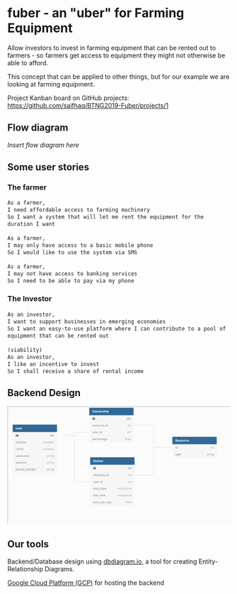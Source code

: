 # fuber - an "uber" for Farming Equipment

Allow investors to invest in farming equipment that can be rented out to farmers - so farmers get access to equipment they might not otherwise be able to afford.

This concept that can be applied to other things, but for our example we are looking at farming equipment.

Project Kanban board on GitHub projects: <https://github.com/saifhaq/BTNG2019-Fuber/projects/1>

## Flow diagram

_Insert flow diagram here_


## Some user stories

### The farmer

    As a farmer,
    I need affordable access to farming machinery
    So I want a system that will let me rent the equipment for the duration I want

    As a farmer, 
    I may only have access to a basic mobile phone
    So I would like to use the system via SMS

    As a farmer,
    I may not have access to banking services
    So I need to be able to pay via my phone

### The Investor

    As an investor,
    I want to support businesses in emerging economies
    So I want an easy-to-use platform where I can contribute to a pool of equipment that can be rented out 

    (viability)
    As an investor,
    I like an incentive to invest
    So I shall receive a share of rental income

## Backend Design

![Backend](./readme/initial-er-diagram.png)

## Our tools

Backend/Database design using [dbdiagram.io](https://dbdiagram.io), a tool for creating Entity-Relationship Diagrams.

[Google Cloud Platform (GCP)](https://cloud.google.com/) for hosting the backend


